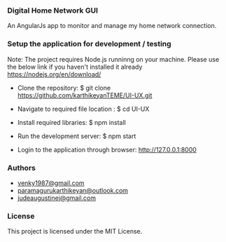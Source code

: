 ### Digital Home Network GUI ###
An AngularJs app to monitor and manage my home network connection.<br/>


### Setup the application for development / testing ###
Note: The project requires Node.js runninng on your machine. Please use the below link if you haven't installed it already https://nodejs.org/en/download/

* Clone the repository: $ git clone https://github.com/karthikeyanTEME/UI-UX.git

* Navigate to required file location : $ cd UI-UX

* Install required libraries: $ npm install

* Run the development server: $ npm start

* Login to the application through browser: http://127.0.0.1:8000

### Authors
* venky1987@gmail.com
* paramagurukarthikeyan@outlook.com
* judeaugustinej@gmail.com

### License
This project is licensed under the MIT License.

